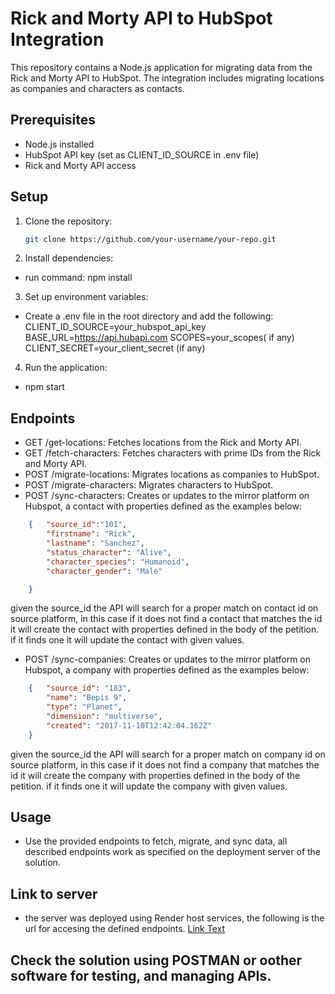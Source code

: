 # Rick and Morty API to HubSpot Integration

This repository contains a Node.js application for migrating data from the Rick and Morty API to HubSpot. The integration includes migrating locations as companies and characters as contacts.

## Prerequisites

- Node.js installed
- HubSpot API key (set as CLIENT_ID_SOURCE in .env file)
- Rick and Morty API access

## Setup

1. Clone the repository:

   ```bash
   git clone https://github.com/your-username/your-repo.git

2. Install dependencies:
- run command:
    npm install

3. Set up environment variables:
- Create a .env file in the root directory and add the following:
CLIENT_ID_SOURCE=your_hubspot_api_key
BASE_URL=https://api.hubapi.com
SCOPES=your_scopes( if any)
CLIENT_SECRET=your_client_secret (if any)

4. Run the application:
- npm start

## Endpoints
* GET /get-locations:
Fetches locations from the Rick and Morty API.
* GET /fetch-characters:
Fetches characters with prime IDs from the Rick and Morty API.
* POST /migrate-locations:
Migrates locations as companies to HubSpot.
* POST /migrate-characters:
Migrates characters to HubSpot.
* POST /sync-characters:
Creates or updates to the mirror platform on Hubspot, a contact with properties defined as the examples below:
```json
    {   "source_id":"101",
        "firstname": "Rick",
        "lastname": "Sanchez",
        "status_character": "Alive",
        "character_species": "Humanoid",
        "character_gender": "Male"

    }
```
 given the source_id the API will search for a proper match on contact id on source platform, in this case if it does not find a contact that matches the id it will create the contact with properties defined in the body of the petition. if it finds one it will update the contact with given values.
* POST /sync-companies:
Creates or updates to the mirror platform on Hubspot, a company with properties defined as the examples below:
```json
    {   "source_id": "183",
        "name": "Bepis 9",
        "type": "Planet",
        "dimension": "multiverse",
        "created": "2017-11-10T12:42:04.162Z"
    }
```
   given the source_id the API will search for a proper match on company id on source platform, in this case if it does not find a company that matches the id it will create the company with properties defined in the body of the petition. if it finds one it will update the company with given values.

## Usage
* Use the provided endpoints to fetch, migrate, and sync data, all described endpoints work as specified on the deployment server of the solution.
## Link to server
* the server was deployed using Render host services, the following is the url for accesing the defined endpoints.
[Link Text](https://otf-testapi.onrender.com)

## Check the solution using POSTMAN or oother software for testing, and managing APIs.
